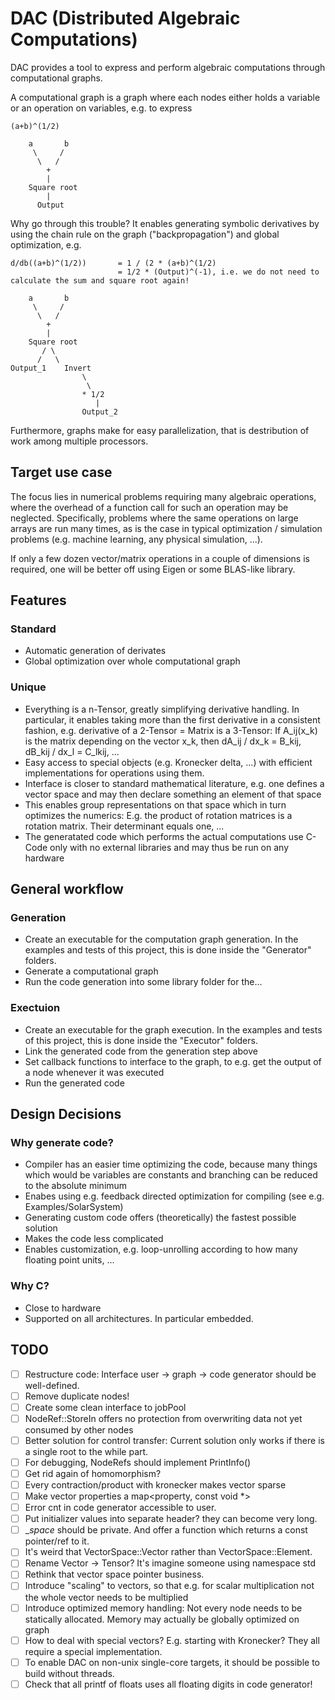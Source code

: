 # DAC (Distributed Algebraic Computations)
DAC provides a tool to express and perform algebraic computations through computational graphs.

A computational graph is a graph where each nodes either holds a variable or an operation on variables, e.g. to express 

	(a+b)^(1/2)

		a       b
		 \     /
		  \   /
		    +
		    |
		Square root
		    |
		  Output
		         
Why go through this trouble? It enables generating symbolic derivatives by using the chain rule on the graph ("backpropagation") and global optimization, e.g. 

	d/db((a+b)^(1/2))		= 1 / (2 * (a+b)^(1/2)  
							= 1/2 * (Output)^(-1), i.e. we do not need to calculate the sum and square root again!

		a       b
		 \     /
		  \   /
		    +
		    |
		Square root
		   / \
		  /   \
	Output_1	Invert
					\
				     \ 
	             	* 1/2
	              	   |	
	             	Output_2	             

Furthermore, graphs make for easy parallelization, that is destribution of work among multiple processors. 

## Target use case
The focus lies in numerical problems requiring many algebraic operations, where the overhead of a function call for such an operation may be neglected. Specifically, problems where the same operations on large arrays are run many times, as is the case in typical optimization / simulation problems (e.g. machine learning, any physical simulation, ...).

If only a few dozen vector/matrix operations in a couple of dimensions is required, one will be better off using Eigen or some BLAS-like library.

## Features
### Standard
- Automatic generation of derivates
- Global optimization over whole computational graph

### Unique
- Everything is a n-Tensor, greatly simplifying derivative handling. In particular, it enables taking more than the first derivative in a consistent fashion, e.g. derivative of a 2-Tensor = Matrix is a 3-Tensor: If A_ij(x_k) is the matrix depending on the vector x_k, then dA_ij / dx_k = B_kij, dB_kij / dx_l = C_lkij, ...
- Easy access to special objects (e.g. Kronecker delta, ...) with efficient implementations for operations using them.
- Interface is closer to standard mathematical literature, e.g. one defines a vector space and may then declare something an element of that space
- This enables group representations on that space which in turn optimizes the numerics: E.g. the product of rotation matrices is a rotation matrix. Their determinant equals one, ...
- The generatated code which performs the actual computations use C-Code only with no external libraries and may thus be run on any hardware

## General workflow
### Generation
* Create an executable for the computation graph generation. In the examples and tests of this project, this is done inside the "Generator" folders.
* Generate a computational graph
* Run the code generation into some library folder for the...

### Exectuion
* Create an executable for the graph execution. In the examples and tests of this project, this is done inside the "Executor" folders.
* Link the generated code from the generation step above
* Set callback functions to interface to the graph, to e.g. get the output of a node whenever it was executed
* Run the generated code

## Design Decisions
### Why generate code?
- Compiler has an easier time optimizing the code, because many things which would be variables are constants and branching can be reduced to the absolute minimum
- Enabes using e.g. feedback directed optimization for compiling (see e.g. Examples/SolarSystem)
- Generating custom code offers (theoretically) the fastest possible solution
- Makes the code less complicated
- Enables customization, e.g. loop-unrolling according to how many floating point units, ...

### Why C?
- Close to hardware
- Supported on all architectures. In particular embedded.

## TODO
- [ ]	Restructure code: Interface user -> graph -> code generator should be well-defined.
- [ ]	Remove duplicate nodes!
- [ ]   Create some clean interface to jobPool
- [ ]	NodeRef::StoreIn offers no protection from overwriting data not yet consumed by other nodes
- [ ]	Better solution for control transfer: Current solution only works if there is a single root to the while part.
- [ ]	For debugging, NodeRefs should implement PrintInfo()
- [ ]	Get rid again of homomorphism?
- [ ]	Every contraction/product with kronecker makes vector sparse
- [ ]	Make vector properties a map<property, const void *>
- [ ]	Error cnt in code generator accessible to user.
- [ ]   Put initializer values into separate header? they can become very long.
- [ ]   __space_ should be private. And offer a function which returns a const pointer/ref to it.
- [ ]	It's weird that VectorSpace::Vector rather than VectorSpace::Element.
- [ ]	Rename Vector -> Tensor? It's imagine someone using namespace std
- [ ]	Rethink that vector space pointer business.
- [ ]	Introduce "scaling" to vectors, so that e.g. for scalar multiplication not the whole vector needs to be multiplied
- [ ]   Introduce optimized memory handling: Not every node needs to be statically allocated. Memory may actually be globally optimized on graph
- [ ]   How to deal with special vectors? E.g. starting with Kronecker? They all require a special implementation.
- [ ]   To enable DAC on non-unix single-core targets, it should be possible to build without threads.
- [ ]	Check that all printf of floats uses all floating digits in code generator!